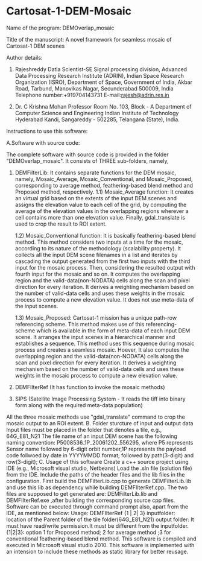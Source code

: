 # Cartosat-1-DEM-Mosaic
Name of the program: DEMOverlap_mosaic

Title of the manuscript: A novel framework for seamless mosaic of Cartosat-1 DEM scenes

Author details:

1. Rajeshreddy Datla
Scientist-SE
Signal processing division, 
Advanced Data Processing Research Institute (ADRIN), 
Indian Space Research Organization (ISRO),
Department of Space, 
Government of India, 
Akbar Road, Tarbund, 
Manovikas Nagar, Secunderabad 500009, India
Telephone number:+919704143731
E-mail:rajesh@adrin.res.in

2. Dr. C Krishna Mohan
Professor
Room No. 103, Block - A
Department of Computer Science and Engineering
Indian Institute of Technology Hyderabad
Kandi, Sangareddy - 502285, Telangana (State), India. 


Instructions to use this software:

A.Software with source code:

The complete software with source code is provided in the folder "DEMOverlap_mosaic". It consists of THREE sub-folders, namely,

1) DEMFilterLib: It contains separate functions for the DEM mosaic, namely, Mosaic_Average, Mosaic_Conventional, and Mosaic_Proposed, corresponding to average method, feathering-based blend method and Proposed method, respectively. 
	1.1) Mosaic_Average function: It creates an virtual grid based on the extents of the input DEM scenes and assigns the elevation value to each cell of 		     the grid, by computing the average of the elevation values in the overlapping regions wherever a cell contains more than one elevation value. 		     Finally, gdal_translate is used to crop the result to ROI extent.

 	1.2) Mosaic_Conventional function: It is basically feathering-based blend method. This method considers two inputs at a time for the mosaic, according 			to its nature of the methodology (scalability property). It collects all the input DEM scene filenames in a list and iterates by cascading the 			output generated from the first two inputs with the third input for the	mosaic process. Then, considering the resulted output with fourth 			input for the mosaic and so on. It computes the overlapping region and the valid-data(non-NODATA) cells along the scan and pixel direction for 			every iteration. It derives a weighting mechanism based on the number of valid-data cells and uses these weights in the mosaic process to 			compute a new elevation value. It does not use meta-data of the input scenes. 

	1.3) Mosaic_Proposed: Cartosat-1 mission has a unique path-row referencing scheme. This method makes use of this referencing-scheme which is available 			in the form of meta-data of each input DEM scene. It arranges the input scenes in a hierarchical manner and establishes a sequence. This 			method uses this sequence during mosaic process and creates a seamless mosaic. Hoever, It also computes the overlapping region and the valid-data(non-NODATA) cells along the scan and pixel direction for every iteration. It derives a weighting mechanism based on the number of valid-data cells and uses these weights in the mosaic process to compute a new elevation value.

	
2) DEMFIlterRef (It has function to invoke the mosaic methods)
3) SIPS (Satellite Image Processing System - It reads the tiff into binary form along with the required meta-data population)

All the three mosaic methods use "gdal_translate" command to crop the mosaic output to an ROI extent.
B. Folder sturcture of input and output data  
   Input files must be placed in the folder that denotes a tile, e.g., 64G_E81_N21
   The file name of an input DEM scene has the following naming convention:
     P5008536_1P_20061202_556295, where P5 represents Sensor name followed by 6-digit orbit number,1P represents the payload code follwoed by date in YYYYMMDD format; followed by path(3-digit) and row(3-digit);
C. Usage of this software
   Create a c++ source project using IDE (e.g., Microsoft visual studio, Netbeans)
   Load the .sln file (solution file) from the IDE. Include the paths of the header files and the lib files in the configuration. First build the DEMFilterLib.cpp to generate DEMFilterLib.lib and use this lib as dependency while building DEMFIlterRef.cpp. 
   The two files are supposed to get generated are: DEMFilterLib.lib and DEMFIlterRef.exe ,after building the corresponding source cpp files.
   Software can be executed through command prompt also, apart from the IDE, as mentioned below:
   Usage: DEMFIlterRef <inputfolder> <outputfolder> {1 | 2| 3}
  inputfolder: location of the Parent folder of the tile folder(64G_E81_N21)
  output folder: It must have read/write permission.It must be different from the inputfolder.
  {1|2|3}: option 1 for Proposed method; 2 for average method ;3 for conventional feathering-based blend method.
   This software is compiled and executed in Microsoft visual studio 2010.
This software is implemented with an intension to include these methods as static library for better reusage.
